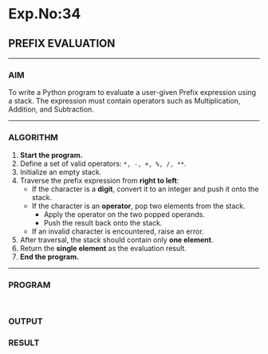 # Exp.No:34  
## PREFIX EVALUATION

---

### AIM  
To write a Python program to evaluate a user-given Prefix expression using a stack. The expression must contain operators such as Multiplication, Addition, and Subtraction.

---

### ALGORITHM

1. **Start the program.**
2. Define a set of valid operators: `*, -, +, %, /, **`.
3. Initialize an empty stack.
4. Traverse the prefix expression from **right to left**:
   - If the character is a **digit**, convert it to an integer and push it onto the stack.
   - If the character is an **operator**, pop two elements from the stack.
     - Apply the operator on the two popped operands.
     - Push the result back onto the stack.
   - If an invalid character is encountered, raise an error.
5. After traversal, the stack should contain only **one element**.
6. Return the **single element** as the evaluation result.
7. **End the program.**

---

### PROGRAM

```


```


### OUTPUT



### RESULT
